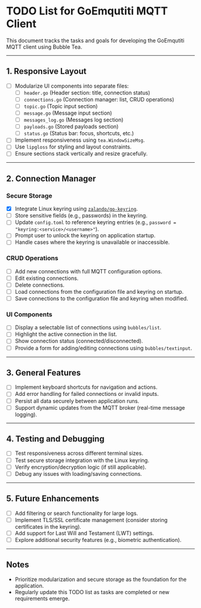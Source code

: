 # TODO List for GoEmqutiti MQTT Client

This document tracks the tasks and goals for developing the GoEmqutiti MQTT client using Bubble Tea.

---

## **1. Responsive Layout**
- [ ] Modularize UI components into separate files:
  - [ ] `header.go` (Header section: title, connection status)
  - [ ] `connections.go` (Connection manager: list, CRUD operations)
  - [ ] `topic.go` (Topic input section)
  - [ ] `message.go` (Message input section)
  - [ ] `messages_log.go` (Messages log section)
  - [ ] `payloads.go` (Stored payloads section)
  - [ ] `status.go` (Status bar: focus, shortcuts, etc.)
- [ ] Implement responsiveness using `tea.WindowSizeMsg`.
- [ ] Use `lipgloss` for styling and layout constraints.
- [ ] Ensure sections stack vertically and resize gracefully.

---

## **2. Connection Manager**
### **Secure Storage**
- [x] Integrate Linux keyring using [`zalando/go-keyring`](https://github.com/zalando/go-keyring).
- [ ] Store sensitive fields (e.g., passwords) in the keyring.
- [ ] Update `config.toml` to reference keyring entries (e.g., `password = "keyring:<service>/<username>"`).
- [ ] Prompt user to unlock the keyring on application startup.
- [ ] Handle cases where the keyring is unavailable or inaccessible.

### **CRUD Operations**
- [ ] Add new connections with full MQTT configuration options.
- [ ] Edit existing connections.
- [ ] Delete connections.
- [ ] Load connections from the configuration file and keyring on startup.
- [ ] Save connections to the configuration file and keyring when modified.

### **UI Components**
- [ ] Display a selectable list of connections using `bubbles/list`.
- [ ] Highlight the active connection in the list.
- [ ] Show connection status (connected/disconnected).
- [ ] Provide a form for adding/editing connections using `bubbles/textinput`.

---

## **3. General Features**
- [ ] Implement keyboard shortcuts for navigation and actions.
- [ ] Add error handling for failed connections or invalid inputs.
- [ ] Persist all data securely between application runs.
- [ ] Support dynamic updates from the MQTT broker (real-time message logging).

---

## **4. Testing and Debugging**
- [ ] Test responsiveness across different terminal sizes.
- [ ] Test secure storage integration with the Linux keyring.
- [ ] Verify encryption/decryption logic (if still applicable).
- [ ] Debug any issues with loading/saving connections.

---

## **5. Future Enhancements**
- [ ] Add filtering or search functionality for large logs.
- [ ] Implement TLS/SSL certificate management (consider storing certificates in the keyring).
- [ ] Add support for Last Will and Testament (LWT) settings.
- [ ] Explore additional security features (e.g., biometric authentication).

---

## **Notes**
- Prioritize modularization and secure storage as the foundation for the application.
- Regularly update this TODO list as tasks are completed or new requirements emerge.

